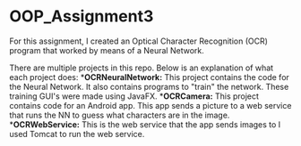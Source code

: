 # OOP_Assignment3
For this assignment, I created an Optical Character Recognition (OCR) program that worked by means of a Neural Network.

There are multiple projects in this repo. Below is an explanation of what each project does:
***OCRNeuralNetwork:** This project contains the code for the Neural Network. It also contains programs to "train" the network. These training GUI's were made using JavaFX.
***OCRCamera:** This project contains code for an Android app. This app sends a picture to a web service that runs the NN to guess what characters are in the image.
***OCRWebService:** This is the web service that the app sends images to
I used Tomcat to run the web service.
